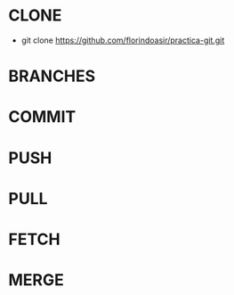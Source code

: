 # CLONE
- git clone https://github.com/florindoasir/practica-git.git 
# BRANCHES
# COMMIT
# PUSH
# PULL
# FETCH
# MERGE